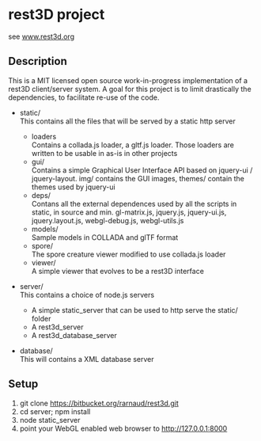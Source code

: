 # rest3D project

see www.rest3d.org

## Description

This is a MIT licensed open source work-in-progress implementation of a rest3D client/server system.
A goal for this project is to limit drastically the dependencies, to facilitate re-use of the code.

* static/  
  This contains all the files that will be served by a static http server
  * loaders  
    Contains a collada.js loader, a gltf.js loader. Those loaders are written to be usable in as-is in other projects
  * gui/  
    Contains a simple Graphical User Interface API based on jquery-ui / jquery-layout. img/ contains the GUI images, themes/ contain the themes used by jquery-ui
  * deps/  
    Contans all the external dependences used by all the scripts in static, in source and min. 
    gl-matrix.js, jquery.js, jquery-ui.js, jquery.layout.js, webgl-debug.js, webgl-utils.js
  * models/  
    Sample models in COLLADA and glTF format
  * spore/  
    The spore creature viewer modified to use collada.js loader
  * viewer/  
    A simple viewer that evolves to be a rest3D interface

* server/  
  This contains a choice of node.js servers
  * A simple static_server that can be used to http serve the static/ folder
  * A rest3d_server 
  * A rest3d_database_server 

* database/  
  This will contains a XML database server

## Setup
1. git clone https://bitbucket.org/rarnaud/rest3d.git
2. cd server; npm install
3. node static_server
4. point your WebGL enabled web browser to http://127.0.0.1:8000

